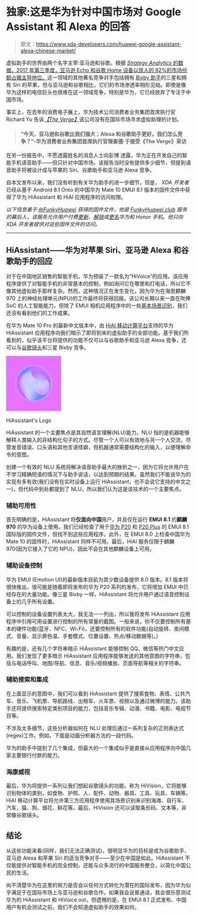 # 独家:这是华为针对中国市场对 Google Assistant 和 Alexa 的回答

> 原文：<https://www.xda-developers.com/huawei-google-assistant-alexa-chinese-market/>

虚拟助手的世界由两个名字主宰:亚马逊和谷歌。根据 [*Strategy Analytics* 的数据，2017 年第三季度，亚马逊 Echo 和谷歌 Home 设备以惊人的 92%的市场份额占据主导地位。](https://www.xda-developers.com/google-home-amazon-echo-smart-speaker-market-share/)这一领域的其他著名竞争对手包括拥有 [Bixby 助手](https://www.xda-developers.com/google-home-amazon-echo-smart-speaker-market-share/)的三星和拥有 Siri 的苹果，但与亚马逊和谷歌相比，它们的市场渗透率相形见绌。即使是像华为这样的电信巨头也很难在这一领域竞争，特别是华为，它已经放弃了专注于中国市场。

事实上，在去年的消费电子展上，华为技术公司消费者业务集团首席执行官 Richard Yu 告诉[*【The Verge】*](https://www.theverge.com/2017/2/16/14634290/huawei-china-voice-assistant)该公司没有在国际市场寻求虚拟助理的计划。

> #### “今天，亚马逊和谷歌比我们强大；Alexa 和谷歌助手更好。我们怎么竞争？”-华为消费者业务集团首席执行官理查德·于接受《The Verge》采访

在另一份报告中，不愿透露姓名的消息人士向彭博 透露，华为正在开发自己的智能手机语音助手——但只针对中国市场。该报告当时没有提供多少细节，但提到语音助手将被设计成与苹果的 Siri、谷歌助手和亚马逊 Alexa 竞争。

自本文发布以来，我们没有听到有关华为助手的进一步细节，但是， *XDA 开发者*已经从基于 Android 8.1 Oreo 的中国华为 Mate 10 EMUI 8.1 版本的固件文件中获得了华为 HiAssistant 和 HiAI 应用程序的访问权限。

*以下信息基于 [@FunkyHuawei](https://twitter.com/FunkyHuawei) 获得的固件文件，他是 [FunkyHuawei.club](https://funkyhuawei.club/) 服务的幕后人，该服务允许用户付费[更新](https://funkyhuawei.club/models)、[解锁](https://www.reddit.com/r/FunkyHuawei/comments/7d5wsi/introducing_funkyhuawei_unbrick_flash_tool/)或[更名](https://www.reddit.com/r/FunkyHuawei/comments/7a5sab/introducing_funkyhuawei_rebrand_tool_rebrand_any/)华为和 Honor 手机。他只向 XDA 开发者提供对这些固件文件的访问。*

* * *

## HiAssistant——华为对苹果 Siri、亚马逊 Alexa 和谷歌助手的回应

对于在中国地区销售的智能手机，华为预装了一款名为“HiVoice”的应用。该应用程序提供了对智能手机的非常基本的控制，例如询问它在哪里和打电话，所以它不像其他虚拟助手那样复杂。然而，这种情况正在发生变化，因为华为在海思麒麟 970 上的神经处理单元(NPU)的工作最终将获得回报。该公司长期以来一直在吹捧 SoC 的人工智能能力，但除了 EMUI 相机应用程序中的一些[基本场景识别](https://www.xda-developers.com/huawei-mate-10-makeup-object-recognition-camera/)，我们还没有看到他们的工作成果。

在华为 Mate 10 Pro 的最新中文版本中，由 [HiAI 移动计算平台](http://developer.huawei.com/consumer/en/resources/index.php?title=HiAI_Mobile_Computing_Platform_Overview)支持的华为 HiAssistant 应用程序向我们暗示了即将到来的虚拟助手的全部功能。基于我们所看到的，似乎该平台将提供的功能不仅可以与谷歌助手和亚马逊 Alexa 竞争，还可以与[谷歌镜头](https://www.xda-developers.com/google-lens-arcore-augmented-reality/)和三星 Bixby 竞争。

 <picture>![HiAssistant Huawei](img/1686d71a7476cb8262d64d972c0054d5.png)</picture> 

HiAssistant's Logo

HiAssistant 的一个主要焦点是其自然语言理解(NLU)能力。NLU 指的是机器能够解释人类输入的非结构化句子的方式。尽管一个人可以有效地与另一个人交流，尽管发音错误、口头语和其他言语怪癖，但机器通常需要结构化的输入，以便理解命令的意图。

创建一个有效的 NLU 系统将解决语音助手最大的挫折之一，因为它将允许用户在不学习精确短语的情况下与助手说话，以达到预期的结果。虽然我们不能说华为的实现有多有效(我们没有在实时设备上运行 HiAssistant，也不会说它支持的中文之一)，但代码中到处都提到了 NLU，所以我们认为这是该技术的一个主要焦点。

### 辅助可用性

首先明确的是，HiAssistant 将**仅面向中国**用户，并且仅在运行 **EMUI 8.1** 的**麒麟 970** 的华为设备上使用。我们已经检查了用于[华为 P20](https://www.xda-developers.com/exclusive-huawei-p20-will-launch-with-android-8-1-oreo-and-emui-8-1/) 和 [P20 Plus](https://www.xda-developers.com/huawei-p20-plus-4000-mah-battery-always-on-display/) 的 EMUI 8.1 国际版的固件文件，但找不到这些应用程序。此外，在 EMUI 8.0 上检查中国华为 Mate 10 的固件时，HiAssistant 同样不可用。最后，HiAI 服务仅限于麒麟 970(因为它接入了它的 NPU)，因此不会在其他麒麟设备上可用。

### 辅助设备控制

华为 EMUI (Emotion UI)的最新版本目前为其少数设备提供 8.0 版本。8.1 版本将很快推出，很可能是随着即将发布的华为 P20 系列的发布，它将增加 EMUI 中已经存在的大量功能。像三星 Bixby 一样，HiAssistant 将允许用户通过语音控制设备上的几乎所有设置。

可以控制的设备设置列表太大，我无法一一列出，所以我将发布 HiAssistant 应用程序中引用可用设置进行控制的所有常量的截图。一般来说，你不仅要控制所有基本的硬件功能(蓝牙、NFC、Wi-Fi)，还要控制所有的软件功能(自动旋转、夜间模式、音量、显示屏色温、手套模式、位置设置、热点/移动数据等)。)

有趣的是，还有几个字符串暗示 HiAssistant 能够控制 QQ、微信等热门中文应用。我们发现了更多暗示 HiAssistant 应用程序能够发送的其他意图的字符串，包括与电话呼叫、地图/导航、信息、音乐/视频播放、页面导航等相关的字符串。

### 辅助搜索和集成

在上面显示的意图中，我们可以看到 HiAssistant 提供了搜索食物、表情、公共汽车、音乐、飞机票、导航路线、出租车、火车票、视频以及通过微博的能力。该助手还将提供搜索特定类别项目的能力，包括音乐专辑、动漫、书籍、电影、电视节目等。

不涉及太多细节，这些分析器如何在 NLU 处理后通过一系列复杂的正则表达式(regex)工作。例如，下面是动画分析器方法的一段代码。

华为的助手中提到了几个集成，但最大的一个集成似乎是直接从应用程序向中国几家主要银行付款的能力。

### 海康威视

最后，华为将提供一系列让我们想起谷歌镜头的功能。称为 HiVision，它将能够识别物体的类别，如食物、护照、人、配件、动物、器具、工具、玩具、车辆等。HiAI 移动计算平台将允许第三方应用程序使用其场景识别来识别海滩、自行车、汽车、猫、狗、烟花、鲜花等。最后，HiVision 还可以读取条形码、文本等，非常像谷歌镜头。

## 结论

从这些功能来看(同样，我们无法正确测试)，很明显华为的目标是成为谷歌助手、亚马逊 Alexa 和苹果 Siri 的适当竞争对手——至少在中国是如此。HiAssistant 不仅能提供对智能手机的完全控制，还能与众多流行的中国服务整合，以简化中国公民的生活。

尚不清楚华为在这里的努力是否会以任何方式转化为潜在的国际发布，因为华为似乎满足于在国际市场上与亚马逊和谷歌合作。如果我会说普通话，我会很乐意测试华为的 HiAssistant 和 HiVoice out，但遗憾的是，在 EMUI 8.1 正式发布、中国用户有机会测试之前，我们不会知道虚拟助手的效果如何。